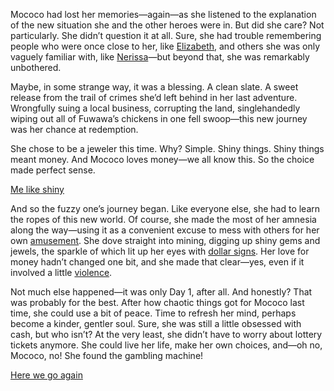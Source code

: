 Mococo had lost her memories—again—as she listened to the explanation of the new situation she and the other heroes were in. But did she care? Not particularly. She didn’t question it at all. Sure, she had trouble remembering people who were once close to her, like [Elizabeth](https://www.youtube.com/watch?v=Fv6DAiZLbUk&t=823s), and others she was only vaguely familiar with, like [Nerissa](https://www.youtube.com/live/Fv6DAiZLbUk?si=KUz2qVX6vM0F-4ff&t=2737)—but beyond that, she was remarkably unbothered.

Maybe, in some strange way, it was a blessing. A clean slate. A sweet release from the trail of crimes she’d left behind in her last adventure. Wrongfully suing a local business, corrupting the land, singlehandedly wiping out all of Fuwawa’s chickens in one fell swoop—this new journey was her chance at redemption.

She chose to be a jeweler this time. Why? Simple. Shiny things. Shiny things meant money. And Mococo loves money—we all know this. So the choice made perfect sense.

[Me like shiny](#embed:https://www.youtube.com/live/Fv6DAiZLbUk?si=_C3pZF1YEMxXEZ0S&t=1825)

And so the fuzzy one’s journey began. Like everyone else, she had to learn the ropes of this new world. Of course, she made the most of her amnesia along the way—using it as a convenient excuse to mess with others for her own [amusement](https://www.youtube.com/watch?v=Fv6DAiZLbUk&t=3798s). She dove straight into mining, digging up shiny gems and jewels, the sparkle of which lit up her eyes with [dollar signs](https://www.youtube.com/live/Fv6DAiZLbUk?si=rNUGrnLRv6cy2cIy&t=4350). Her love for money hadn’t changed one bit, and she made that clear—yes, even if it involved a little [violence](https://www.youtube.com/live/Fv6DAiZLbUk?si=X8jas4hawvrGxh2Y&t=6315).

Not much else happened—it was only Day 1, after all. And honestly? That was probably for the best. After how chaotic things got for Mococo last time, she could use a bit of peace. Time to refresh her mind, perhaps become a kinder, gentler soul. Sure, she was still a little obsessed with cash, but who isn’t? At the very least, she didn’t have to worry about lottery tickets anymore. She could live her life, make her own choices, and—oh no, Mococo, no! She found the gambling machine!

[Here we go again](#embed:https://www.youtube.com/live/Fv6DAiZLbUk?si=xxcTjEyCBICYhYy1&t=9886)